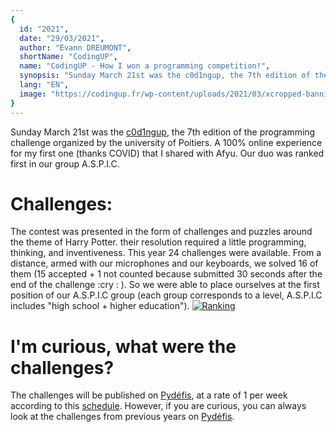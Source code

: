 ```yaml
---
{
  id: "2021",
  date: "29/03/2021",
  author: "Evann DREUMONT",
  shortName: "CodingUP",
  name: "CodingUP - How I won a programming competition!",
  synopsis: "Sunday March 21st was the c0d1ngup, the 7th edition of the programming challenge organized by the university of Poitiers.",
  lang: "EN",
  image: "https://codingup.fr/wp-content/uploads/2021/03/xcropped-banniere-codingup.jpg.pagespeed.ic.kgMyq09FTp.webp",
}
---
```


Sunday March 21st was the [c0d1ngup](http://codingup.fr), the 7th edition of the programming challenge organized by the university of Poitiers. A 100% online experience for my first one (thanks COVID) that I shared with Afyu. Our duo was ranked first in our group A.S.P.I.C.

# Challenges:

The contest was presented in the form of challenges and puzzles around the theme of Harry Potter. their resolution required a little programming, thinking, and inventiveness. This year 24 challenges were available. From a distance, armed with our microphones and our keyboards, we solved 16 of them (15 accepted + 1 not counted because submitted 30 seconds after the end of the challenge :cry : ). So we were able to place ourselves at the first position of our A.S.P.I.C group (each group corresponds to a level, A.S.P.I.C includes "high school + higher education"). [![Ranking](https://i.imgur.com/1eqCmoH.png)](http://codingup.fr/?p=2353)

# I'm curious, what were the challenges?

The challenges will be published on [Pydéfis](https://pydefis.callicode.fr/), at a rate of 1 per week according to this [schedule](http://codingup.fr/?p=2376). However, if you are curious, you can always look at the challenges from previous years on [Pydéfis](https://pydefis.callicode.fr/).
